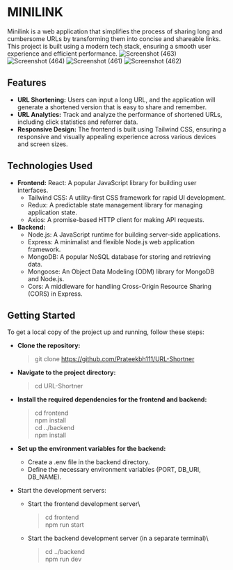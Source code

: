 # MINILINK

Minilink is a web application that simplifies the process of sharing long and cumbersome URLs by transforming them into concise and shareable links. This project is built using a modern tech stack, ensuring a smooth user experience and efficient performance.
![Screenshot (463)](https://github.com/Prateekbh111/Minilink/assets/94775107/fc0164f5-28d4-4b90-a400-a9e312135f80)
![Screenshot (464)](https://github.com/Prateekbh111/Minilink/assets/94775107/d116980a-7dde-4222-94d2-5d7ebfbe0f57)
![Screenshot (461)](https://github.com/Prateekbh111/Minilink/assets/94775107/dcc6c125-585e-4a50-8524-16cbe085ac1a)
![Screenshot (462)](https://github.com/Prateekbh111/Minilink/assets/94775107/ece6637e-eae6-4c86-8761-d29cf1641af4)

## Features

- **URL Shortening:** Users can input a long URL, and the application will generate a shortened version that is easy to share and remember.
- **URL Analytics:** Track and analyze the performance of shortened URLs, including click statistics and referrer data.
- **Responsive Design:** The frontend is built using Tailwind CSS, ensuring a responsive and visually appealing experience across various devices and screen sizes.

## Technologies Used

- **Frontend:**
  React: A popular JavaScript library for building user interfaces.
  - Tailwind CSS: A utility-first CSS framework for rapid UI development.
  - Redux: A predictable state management library for managing application state.
  - Axios: A promise-based HTTP client for making API requests.
- **Backend:**
  - Node.js: A JavaScript runtime for building server-side applications.
  - Express: A minimalist and flexible Node.js web application framework.
  - MongoDB: A popular NoSQL database for storing and retrieving data.
  - Mongoose: An Object Data Modeling (ODM) library for MongoDB and Node.js.
  - Cors: A middleware for handling Cross-Origin Resource Sharing (CORS) in Express.

## Getting Started

To get a local copy of the project up and running, follow these steps:

- **Clone the repository:**

  > git clone https://github.com/Prateekbh111/URL-Shortner

- **Navigate to the project directory:**

  > cd URL-Shortner

- **Install the required dependencies for the frontend and backend:**

  > cd frontend\
  > npm install\
  > cd ../backend\
  > npm install

- **Set up the environment variables for the backend:**

  - Create a .env file in the backend directory.
  - Define the necessary environment variables (PORT, DB_URI, DB_NAME).

- Start the development servers:

  - Start the frontend development server\

    > cd frontend\
    > npm run start

  - Start the backend development server (in a separate terminal)\
    > cd ../backend\
    > npm run dev
